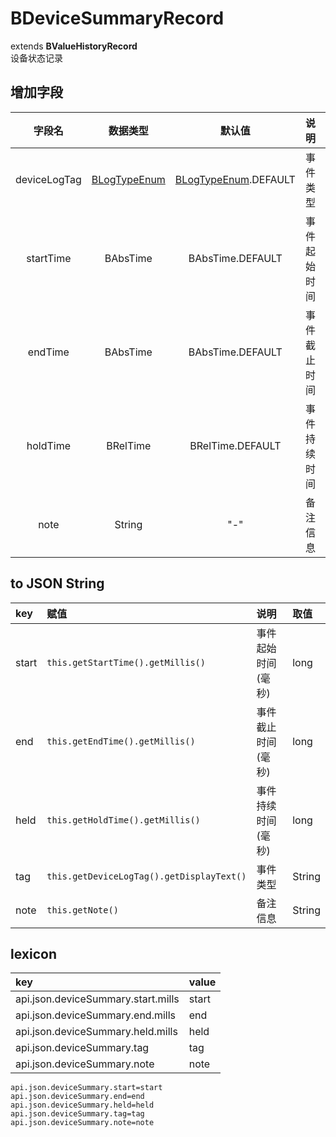 # BDeviceSummaryRecord
extends **BValueHistoryRecord**  
设备状态记录

## 增加字段
| 字段名 | 数据类型 | 默认值 | 说明 |
|:-------:|:------:|:-------:|:------------|
| deviceLogTag | [BLogTypeEnum](../enums/LogTypeEnum.md) | [BLogTypeEnum](../enums/LogTypeEnum.md).DEFAULT | 事件类型 |
| startTime | BAbsTime | BAbsTime.DEFAULT | 事件起始时间 |
| endTime | BAbsTime | BAbsTime.DEFAULT | 事件截止时间 |
| holdTime | BRelTime | BRelTime.DEFAULT | 事件持续时间 |
| note | String | "-" | 备注信息 |

## to JSON String
| key | 赋值 | 说明 | 取值 |
|:-------|:------|:-------|:---------|
| start | `this.getStartTime().getMillis()` | 事件起始时间(毫秒) | long |
| end | `this.getEndTime().getMillis()` | 事件截止时间(毫秒) | long |
| held | `this.getHoldTime().getMillis()` | 事件持续时间(毫秒) | long |
| tag | `this.getDeviceLogTag().getDisplayText()` | 事件类型 | String |
| note | `this.getNote()` | 备注信息 | String |

## lexicon
| key | value |
|:-------|:------|
| api.json.deviceSummary.start.mills | start |
| api.json.deviceSummary.end.mills | end |
| api.json.deviceSummary.held.mills | held |
| api.json.deviceSummary.tag | tag |
| api.json.deviceSummary.note | note |

```
api.json.deviceSummary.start=start
api.json.deviceSummary.end=end
api.json.deviceSummary.held=held
api.json.deviceSummary.tag=tag
api.json.deviceSummary.note=note
```
